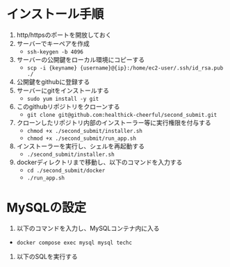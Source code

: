 # インストール手順

1. http/httpsのポートを開放しておく
1. サーバーでキーペアを作成
    - `ssh-keygen -b 4096`
1. サーバーの公開鍵をローカル環境にコピーする
    - `scp -i {keyname} {username}@{ip}:/home/ec2-user/.ssh/id_rsa.pub ./`
1. 公開鍵をgithubに登録する
1. サーバーにgitをインストールする
    - `sudo yum install -y git`
1. このgithubリポジトリをクローンする
    - `git clone git@github.com:healthick-cheerful/second_submit.git`
1. クローンしたリポジトリ内部のインストーラー等に実行権限を付与する
    - `chmod +x ./second_submit/installer.sh`
    - `chmod +x ./second_submit/run_app.sh`
1. インストーラーを実行し、シェルを再起動する
    - `./second_submit/installer.sh`
1. dockerディレクトリまで移動し、以下のコマンドを入力する
    - `cd ./second_submit/docker`
    - `./run_app.sh`

# MySQLの設定
1. 以下のコマンドを入力し、MySQLコンテナ内に入る
- `docker compose exec mysql mysql techc`
1. 以下のSQLを実行する